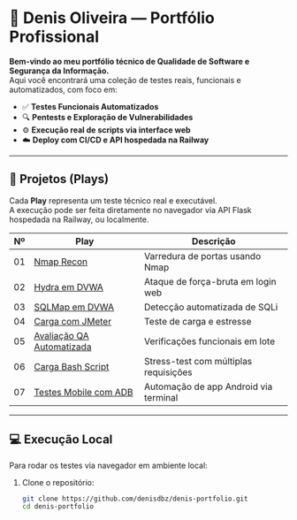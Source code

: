 # 🧠 Denis Oliveira — Portfólio Profissional

**Bem-vindo ao meu portfólio técnico de Qualidade de Software e Segurança da Informação.**  
Aqui você encontrará uma coleção de testes reais, funcionais e automatizados, com foco em:

- ✅ **Testes Funcionais Automatizados**
- 🔍 **Pentests e Exploração de Vulnerabilidades**
- ⚙️ **Execução real de scripts via interface web**
- ☁️ **Deploy com CI/CD e API hospedada na Railway**

---

## 🧪 Projetos (Plays)

Cada **Play** representa um teste técnico real e executável.  
A execução pode ser feita diretamente no navegador via API Flask hospedada na Railway, ou localmente.

| Nº | Play                                 | Descrição |
|----|--------------------------------------|-----------|
| 01 | [Nmap Recon](./plays/play-01-nmap-recon)                 | Varredura de portas usando Nmap |
| 02 | [Hydra em DVWA](./plays/play-02-hydra-dvwa)              | Ataque de força-bruta em login web |
| 03 | [SQLMap em DVWA](./plays/play-03-sqlmap-dvwa)            | Detecção automatizada de SQLi |
| 04 | [Carga com JMeter](./plays/play-04-jmeter-loadtest)      | Teste de carga e estresse |
| 05 | [Avaliação QA Automatizada](./plays/play-05-qa-automacao)| Verificações funcionais em lote |
| 06 | [Carga Bash Script](./plays/play-06-carga-bash)          | Stress-test com múltiplas requisições |
| 07 | [Testes Mobile com ADB](./plays/play-07-mobile-tests)    | Automação de app Android via terminal |

---

## 💻 Execução Local

Para rodar os testes via navegador em ambiente local:

1. Clone o repositório:

   ```bash
   git clone https://github.com/denisdbz/denis-portfolio.git
   cd denis-portfolio
